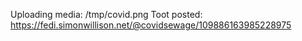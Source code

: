 Uploading media: /tmp/covid.png
Toot posted: https://fedi.simonwillison.net/@covidsewage/109886163985228975
